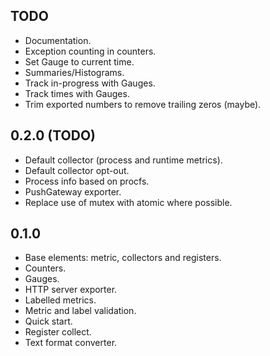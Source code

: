 TODO
----
- Documentation.
- Exception counting in counters.
- Set Gauge to current time.
- Summaries/Histograms.
- Track in-progress with Gauges.
- Track times with Gauges.
- Trim exported numbers to remove trailing zeros (maybe).

0.2.0 (TODO)
------------
- Default collector (process and runtime metrics).
- Default collector opt-out.
- Process info based on procfs.
- PushGateway exporter.
- Replace use of mutex with atomic where possible.

0.1.0
-----
- Base elements: metric, collectors and registers.
- Counters.
- Gauges.
- HTTP server exporter.
- Labelled metrics.
- Metric and label validation.
- Quick start.
- Register collect.
- Text format converter.
